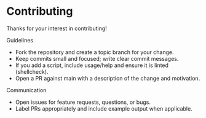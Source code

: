 # Contributing

Thanks for your interest in contributing!

Guidelines
- Fork the repository and create a topic branch for your change.
- Keep commits small and focused; write clear commit messages.
- If you add a script, include usage/help and ensure it is linted (shellcheck).
- Open a PR against main with a description of the change and motivation.

Communication
- Open issues for feature requests, questions, or bugs.
- Label PRs appropriately and include example output when applicable.